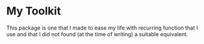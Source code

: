 # My Toolkit

This package is one that I made to ease my life with recurring function that I use and that I did not found (at the time of writing) a suitable equivalent.